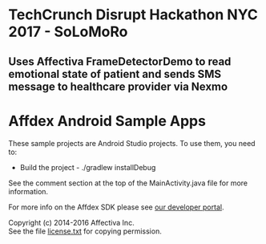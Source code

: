 # TechCrunch Disrupt Hackathon NYC 2017 - SoLoMoRo

## Uses Affectiva FrameDetectorDemo to read emotional state of patient and sends SMS message to healthcare provider via Nexmo 



# Affdex Android Sample Apps

These sample projects are Android Studio projects.  To use them, you need to:

* Build the project - ./gradlew installDebug

See the comment section at the top of the MainActivity.java file for more information.

For more info on the Affdex SDK please see [our developer portal](http://developer.affectiva.com/v3/android/).

Copyright (c) 2014-2016 Affectiva Inc.<br> See the file [license.txt](license.txt) for copying permission.
